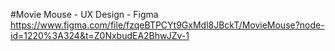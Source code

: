 #Movie Mouse - UX Design - Figma
https://www.figma.com/file/fzqeBTPCYt9GxMdl8JBckT/MovieMouse?node-id=1220%3A324&t=Z0NxbudEA2BhwJZv-1
